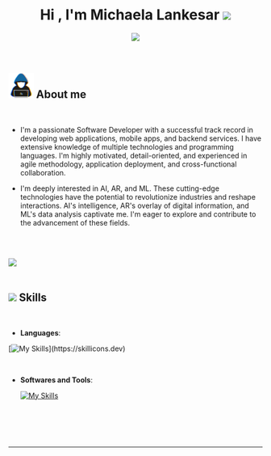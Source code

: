 
<h1 align="center"><b>Hi , I'm Michaela Lankesar </b><img src="https://media.giphy.com/media/hvRJCLFzcasrR4ia7z/giphy.gif" width="35"></h1>

<p align="center">
  <a href="https://github.com/DenverCoder1/readme-typing-svg"><img src="https://readme-typing-svg.herokuapp.com?font=Time+New+Roman&color=cyan&size=25&center=true&vCenter=true&width=600&height=100&lines=Welcome+To+My+Git+Page..&hearts;++;I+Am+A+Software+Developer,;iOS+Newbie,;Active+Learner,;Love+to+learn+new+things...<3"></a>
</p>


<br>



	
## <picture><img src = "https://github.com/0xAbdulKhalid/0xAbdulKhalid/raw/main/assets/mdImages/about_me.gif" width = 50px></picture> **About me**

<br>

- I'm a passionate Software Developer with a successful track record in developing web applications, mobile apps, and backend services. I have extensive knowledge of multiple technologies and programming languages. I'm highly motivated, detail-oriented, and experienced in agile methodology, application deployment, and cross-functional collaboration.

- I'm deeply interested in AI, AR, and ML. These cutting-edge technologies have the potential to revolutionize industries and reshape interactions. AI's intelligence, AR's overlay of digital information, and ML's data analysis captivate me. I'm eager to explore and contribute to the advancement of these fields.

<br><br>

<img src="https://user-images.githubusercontent.com/73097560/115834477-dbab4500-a447-11eb-908a-139a6edaec5c.gif"><br><br>

## <img src="https://media2.giphy.com/media/QssGEmpkyEOhBCb7e1/giphy.gif?cid=ecf05e47a0n3gi1bfqntqmob8g9aid1oyj2wr3ds3mg700bl&rid=giphy.gif" width ="25"><b> Skills</b>
<br>

<p align="center">

- **Languages**:
    
[![My Skills](https://skillicons.dev/icons?i=swift,java,js,html,css,php,)](https://skillicons.dev)


<br>

- **Softwares and Tools**:

   [![My Skills](https://skillicons.dev/icons?i=github,mysql,vscode)](https://skillicons.dev)

<br>
  


</p>

<br>
<br>

-----




